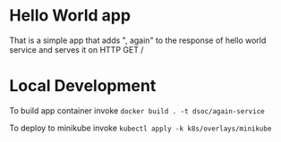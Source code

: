 # Hello World app

That is a simple app that adds ", again" to the response of hello world service and serves it on HTTP GET /

# Local Development

To build app container invoke `docker build . -t dsoc/again-service`

To deploy to minikube invoke `kubectl apply -k k8s/overlays/minikube`
